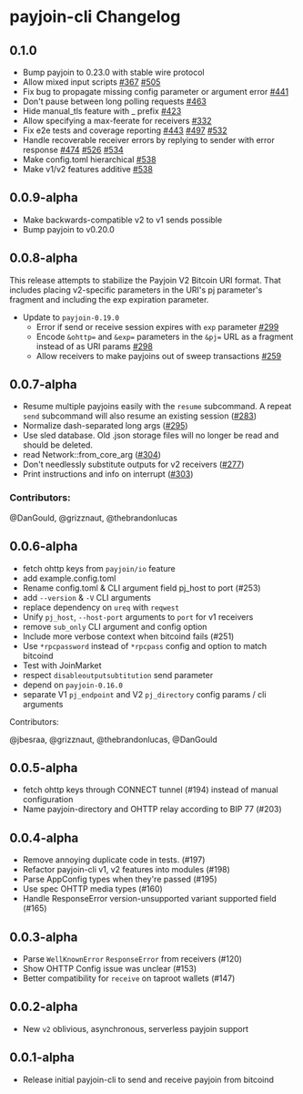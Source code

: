 # payjoin-cli Changelog

## 0.1.0

- Bump payjoin to 0.23.0 with stable wire protocol
- Allow mixed input scripts [#367](https://github.com/payjoin/rust-payjoin/pull/367) [#505](https://github.com/payjoin/rust-payjoin/pull/505)
- Fix bug to propagate missing config parameter or argument error [#441](https://github.com/payjoin/rust-payjoin/pull/441)
- Don't pause between long polling requests [#463](https://github.com/payjoin/rust-payjoin/pull/463)
- Hide manual_tls feature with _ prefix [#423](https://github.com/payjoin/rust-payjoin/pull/423)
- Allow specifying a max-feerate for receivers [#332](https://github.com/payjoin/rust-payjoin/pull/332)
- Fix e2e tests and coverage reporting [#443](https://github.com/payjoin/rust-payjoin/pull/443) [#497](https://github.com/payjoin/rust-payjoin/pull/497) [#532](https://github.com/payjoin/rust-payjoin/pull/532)
- Handle recoverable receiver errors by replying to sender with error response [#474](https://github.com/payjoin/rust-payjoin/pull/474) [#526](https://github.com/payjoin/rust-payjoin/pull/526) [#534](https://github.com/payjoin/rust-payjoin/pull/534)
- Make config.toml hierarchical [#538](https://github.com/payjoin/rust-payjoin/pull/538)
- Make v1/v2 features additive [#538](https://github.com/payjoin/rust-payjoin/pull/538)

## 0.0.9-alpha

- Make backwards-compatible v2 to v1 sends possible
- Bump payjoin to v0.20.0

## 0.0.8-alpha

This release attempts to stabilize the Payjoin V2 Bitcoin URI format. That includes placing v2-specific parameters in the URI's pj parameter's fragment and including the exp expiration parameter.

- Update to `payjoin-0.19.0`
  - Error if send or receive session expires with `exp` parameter [#299](https://github.com/payjoin/rust-payjoin/pull/299)
  - Encode `&ohttp=` and `&exp=` parameters in the `&pj=` URL as a fragment instead of as URI params [#298](https://github.com/payjoin/rust-payjoin/pull/298)
  - Allow receivers to make payjoins out of sweep transactions [#259](https://github.com/payjoin/rust-payjoin/pull/259)

## 0.0.7-alpha

- Resume multiple payjoins easily with the `resume` subcommand. A repeat `send`
  subcommand will also resume an existing session ([#283](https://github.com/payjoin/rust-payjoin/pull/283))
- Normalize dash-separated long args ([#295](https://github.com/payjoin/rust-payjoin/pull/295))
- Use sled database. Old .json storage files will no longer be read and should be deleted.
- read Network::from_core_arg ([#304](https://github.com/payjoin/rust-payjoin/pull/304))
- Don't needlessly substitute outputs for v2 receivers ([#277](https://github.com/payjoin/rust-payjoin/pull/277))
- Print instructions and info on interrupt ([#303](https://github.com/payjoin/rust-payjoin/pull/303))

### Contributors:

@DanGould, @grizznaut, @thebrandonlucas

## 0.0.6-alpha

- fetch ohttp keys from `payjoin/io` feature
- add example.config.toml
- Rename config.toml & CLI argument field pj_host to port (#253)
- add `--version` & `-V` CLI arguments
- replace dependency on `ureq` with `reqwest`
- Unify `pj_host`, `--host-port` arguments to `port` for v1 receivers
- remove `sub_only` CLI argument and config option
- Include more verbose context when bitcoind fails (#251)
- Use `*rpcpassword` instead of `*rpcpass` config and option to match bitcoind
- Test with JoinMarket
- respect `disableoutputsubtitution` send parameter
- depend on `payjoin-0.16.0`
- separate V1 `pj_endpoint` and V2 `pj_directory` config params / cli arguments

Contributors:

@jbesraa, @grizznaut, @thebrandonlucas, @DanGould

## 0.0.5-alpha

- fetch ohttp keys through CONNECT tunnel (#194) instead of manual configuration
- Name payjoin-directory and OHTTP relay according to BIP 77 (#203)

## 0.0.4-alpha

- Remove annoying duplicate code in tests. (#197)
- Refactor payjoin-cli v1, v2 features into modules (#198)
- Parse AppConfig types when they're passed (#195)
- Use spec OHTTP media types (#160)
- Handle ResponseError version-unsupported variant supported field (#165)

## 0.0.3-alpha

- Parse `WellKnownError` `ResponseError` from receivers (#120)
- Show OHTTP Config issue was unclear (#153)
- Better compatibility for `receive` on taproot wallets (#147)

## 0.0.2-alpha

- New `v2` oblivious, asynchronous, serverless payjoin support

## 0.0.1-alpha

- Release initial payjoin-cli to send and receive payjoin from bitcoind
